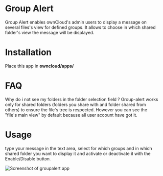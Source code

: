 # Group Alert
Group Alert enables ownCloud's admin users to display a message on several files's view for defined groups. It allows to choose in which shared folder's view the message will be displayed.
# Installation
Place this app in **owncloud/apps/**
# FAQ
Why do i not see my folders in the folder selection field ?
    Group-alert works only for shared folders (folders you share with and folder shared from others) to ensure the file's tree is respected.
    However you can see the "file's main view" by default because all user account have got it.
# Usage
type your message in the text area, select for which groups and in which shared folder you want to display it and activate or deactivate it with the Enable/Disable button.

![Screenshot of groupalert app](https://bitbucket.org/zb2oby/groupalert/raw/master/img/screenshot.png)



